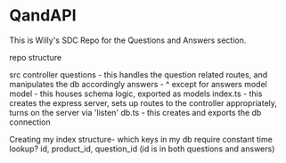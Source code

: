 # QandAPI

This is Willy's SDC Repo for the Questions and Answers section.



repo structure

src
  controller
    questions - this handles the question related routes, and manipulates the db accordingly 
    answers - ^ except for answers
  model
    model - this houses schema logic, exported as models
  index.ts - this creates the express server, sets up routes to the controller appropriately, turns on the server via 'listen'
  db.ts - this creates and exports the db connection


  Creating my index structure- 
  which keys in my db require constant time lookup? id, product_id, question_id  (id is in both questions and answers)